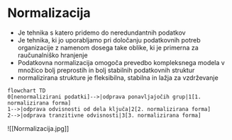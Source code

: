 # Normalizacija
- Je tehnika s katero pridemo do neredundantnih podatkov
- Je tehnika, ki jo uporabljamo pri določanju podatkovnih potreb organizacije z namenom dosega take oblike, ki je primerna za raučunalniško hranjenje
- Podatkovna normalizacija omogoča prevedbo kompleksnega modela v množico bolj preprostih in bolj stabilnih podatkovnih struktur
- normalizirana strukture je fleksibilna, stabilna in lažja za vzdrževanje

```mermaid
flowchart TD
0[nenormalizirani podatki]-->|odprava ponavljajočih grup|1[1. normalizirana forma]
1-->|odprava odvisnosti od dela ključa|2[2. normalizirana forma]
2-->|odprava tranzitivne odvisnosti|3[3. normalizirana forma]
```
![[Normalizacija.jpg]]